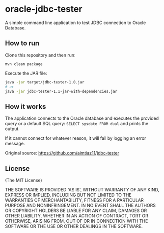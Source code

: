 # oracle-jdbc-tester

A simple command line application to test JDBC connection to Oracle Database.

## How to run

Clone this repository and then run:

```
mvn clean package
```

Execute the JAR file:

```sh
java -jar target/jdbc-tester-1.0.jar
# or
java -jar jdbc-tester-1.1-jar-with-dependencies.jar
```

## How it works

The application connects to the Oracle database and executes the provided query or a default SQL query: `SELECT sysdate FROM dual` and prints the output. 

If it cannot connect for whatever reason, it will fail by logging an error message.

Original source: https://github.com/aimtiaz11/jdbc-tester

## License

(The MIT License)

THE SOFTWARE IS PROVIDED 'AS IS', WITHOUT WARRANTY OF ANY KIND, EXPRESS OR IMPLIED, INCLUDING BUT NOT LIMITED TO THE WARRANTIES OF MERCHANTABILITY, FITNESS FOR A PARTICULAR PURPOSE AND NONINFRINGEMENT. IN NO EVENT SHALL THE AUTHORS OR COPYRIGHT HOLDERS BE LIABLE FOR ANY CLAIM, DAMAGES OR OTHER LIABILITY, WHETHER IN AN ACTION OF CONTRACT, TORT OR OTHERWISE, ARISING FROM, OUT OF OR IN CONNECTION WITH THE SOFTWARE OR THE USE OR OTHER DEALINGS IN THE SOFTWARE.
